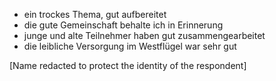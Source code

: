 - ein trockes Thema, gut aufbereitet
- die gute Gemeinschaft behalte ich in Erinnerung
- junge und alte Teilnehmer haben gut zusammengearbeitet
- die leibliche Versorgung im Westflügel war sehr gut

[Name redacted to protect the identity of the respondent]